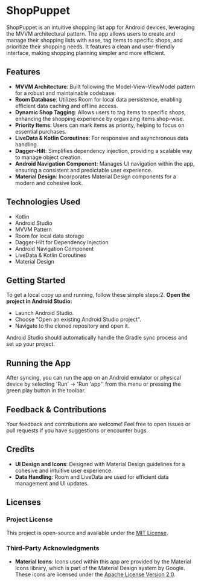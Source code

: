 # ShopPuppet

ShopPuppet is an intuitive shopping list app for Android devices, leveraging the MVVM architectural pattern. The app allows users to create and manage their shopping lists with ease, tag items to specific shops, and prioritize their shopping needs. It features a clean and user-friendly interface, making shopping planning simpler and more efficient.

## Features

- **MVVM Architecture**: Built following the Model-View-ViewModel pattern for a robust and maintainable codebase.
- **Room Database**: Utilizes Room for local data persistence, enabling efficient data caching and offline access.
- **Dynamic Shop Tagging**: Allows users to tag items to specific shops, enhancing the shopping experience by organizing items shop-wise.
- **Priority Items**: Users can mark items as priority, helping to focus on essential purchases.
- **LiveData & Kotlin Coroutines**: For responsive and asynchronous data handling.
- **Dagger-Hilt**: Simplifies dependency injection, providing a scalable way to manage object creation.
- **Android Navigation Component**: Manages UI navigation within the app, ensuring a consistent and predictable user experience.
- **Material Design**: Incorporates Material Design components for a modern and cohesive look.

## Technologies Used

- Kotlin
- Android Studio
- MVVM Pattern
- Room for local data storage
- Dagger-Hilt for Dependency Injection
- Android Navigation Component
- LiveData & Kotlin Coroutines
- Material Design

## Getting Started

To get a local copy up and running, follow these simple steps:2. **Open the project in Android Studio:**
   - Launch Android Studio.
   - Choose "Open an existing Android Studio project".
   - Navigate to the cloned repository and open it.

Android Studio should automatically handle the Gradle sync process and set up your project.

## Running the App

After syncing, you can run the app on an Android emulator or physical device by selecting 'Run' -> 'Run 'app'' from the menu or pressing the green play button in the toolbar.

## Feedback & Contributions

Your feedback and contributions are welcome! Feel free to open issues or pull requests if you have suggestions or encounter bugs.

## Credits

- **UI Design and Icons**: Designed with Material Design guidelines for a cohesive and intuitive user experience.
- **Data Handling**: Room and LiveData are used for efficient data management and UI updates.

## Licenses

### Project License

This project is open-source and available under the [MIT License](LICENSE).

### Third-Party Acknowledgments

- **Material Icons**: Icons used within this app are provided by the Material Icons library, which is part of the Material Design system by Google. These icons are licensed under the [Apache License Version 2.0](https://www.apache.org/licenses/LICENSE-2.0.txt).





   
